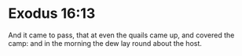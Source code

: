# Exodus 16:13

And it came to pass, that at even the quails came up, and covered the camp: and in the morning the dew lay round about the host.
